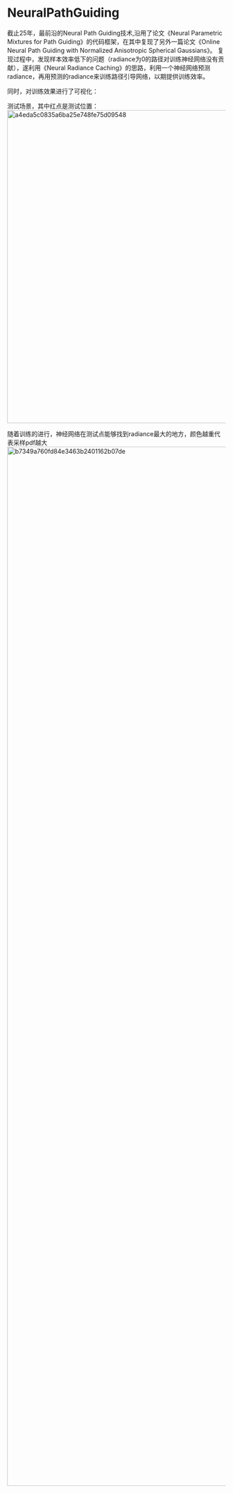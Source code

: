 # NeuralPathGuiding
截止25年，最前沿的Neural Path Guiding技术,沿用了论文《Neural Parametric Mixtures for Path Guiding》的代码框架，在其中复现了另外一篇论文《Online Neural Path Guiding with Normalized Anisotropic Spherical Gaussians》。
复现过程中，发现样本效率低下的问题（radiance为0的路径对训练神经网络没有贡献），遂利用《Neural Radiance Caching》的思路，利用一个神经网络预测radiance，再用预测的radiance来训练路径引导网络，以期提供训练效率。

同时，对训练效果进行了可视化：

测试场景，其中红点是测试位置：
<img width="1280" height="720" alt="a4eda5c0835a6ba25e748fe75d09548" src="https://github.com/user-attachments/assets/c489e0e7-7fa6-430e-b9be-980444caf38b" />

随着训练的进行，神经网络在测试点能够找到radiance最大的地方，颜色越重代表采样pdf越大
<img width="3184" height="2390" alt="b7349a760fd84e3463b2401162b07de" src="https://github.com/user-attachments/assets/9a25a97f-5c3b-4cb5-ac7f-0d0172a0e08f" />
